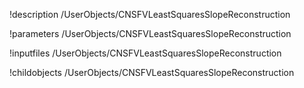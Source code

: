 !description /UserObjects/CNSFVLeastSquaresSlopeReconstruction

!parameters /UserObjects/CNSFVLeastSquaresSlopeReconstruction

!inputfiles /UserObjects/CNSFVLeastSquaresSlopeReconstruction

!childobjects /UserObjects/CNSFVLeastSquaresSlopeReconstruction
